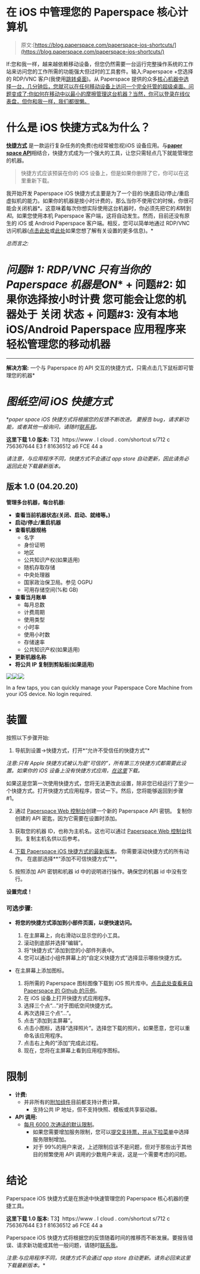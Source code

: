 # 在 iOS 中管理您的 Paperspace 核心计算机

> 原文:[https://blog.paperspace.com/paperspace-ios-shortcuts/](https://blog.paperspace.com/paperspace-ios-shortcuts/)

‌If:您和我一样，越来越依赖移动设备，但您仍然需要一台运行完整操作系统的工作站来访问您的工作所需的功能强大但过时的工具套件。输入:Paperspace +您选择的 RDP/VNC 客户(我使用[跳转桌面](https://jumpdesktop.com))。从 Paperspace 提供的众多[核心机器中选择一台，几分钟后，您就可以在任何移动设备上访问一个完全托管的超级桌面。问题变成了:你如何在移动中以最小的摩擦管理这台机器？当然，你可以登录在线仪表盘，但你和我一样，我们都很懒。](https://www.paperspace.com/core)

# 什么是 iOS 快捷方式&为什么？

****[快捷方式](https://apps.apple.com/us/app/shortcuts/id915249334)**** 是一款运行复杂任务的免费(也经常被忽视)iOS 设备应用。与[****paper space API****](https://www.paperspace.com/api)相结合，快捷方式成为一个强大的工具，让您只需轻点几下就能管理您的机器。

> 快捷方式应该预装在你的 iOS 设备上，但是如果你删除了它，你可以在这里重新下载。

我开始开发 Paperspace iOS 快捷方式主要是为了一个目的:快速启动/停止/重启虚拟机的能力。如果你的机器是按小时计费的，那么当你不使用它的时候，你很可能会关闭机器*。这意味着每次你想实际使用这台机器时，你必须先把它的*和*转到*和*。如果您使用本机 Paperspace 客户端，这将自动发生。然而，目前还没有原生的 iOS 或 Android Paperspace 客户端。相反，您可以简单地通过 RDP/VNC 访问机器([点击此处](https://blog.paperspace.com/paperspace-and-rdp/)或[此处](https://support.paperspace.com/hc/en-us/articles/236361248-Does-Paperspace-support-RDP-or-VNC-)如果您想了解有关设置的更多信息)。*

*总而言之:*

*****问题# 1:**** RDP/VNC 只有当你的 Paperspace 机器是**ON**
+
****问题#2:**** 如果你选择按小时计费 您可能会让您的机器处于 **关闭** 状态
+
****问题#3:**** 没有本地 iOS/Android Paperspace 应用程序来轻松管理您的移动机器
=
_ _ _ _ _ _ _ _ _ _ _ _ _ _ _ _ _ _ _ _
****解决方案:**** 一个与 Paperspace 的 API 交互的快捷方式，只需点击几下鼠标即可管理您的机器*

# *图纸空间 iOS 快捷方式*

 **paper space iOS 快捷方式将根据您的反馈不断改进。
要报告 bug，请求新功能，或者其他一般询问，请随时[联系我](mailto:jon@sandsnewmedia.com)。*

**这里下载 1.0 版本:**
T3】https://www . I cloud . com/shortcut s/712 c 756367644 E3 f 81636512 a6 FCE 44 a

*请注意，与应用程序不同，快捷方式不会通过 app store 自动更新，因此请务必返回此处下载最新版本。*

## 版本 1.0 (04.20.20)

**管理多台机器，每台机器:**

*   **查看当前机器状态(关闭、启动、就绪等。)**
*   **启动/停止/重启机器**
*   **查看机器规格**
    *   名字
    *   身份证明
    *   地区
    *   公共知识产权(如果适用)
    *   随机存取存储
    *   中央处理器
    *   国家政治保卫局。参见 OGPU
    *   可用存储空间(%和 GB)
*   **查看当月账单**
    *   每月总数
    *   计费周期
    *   使用类型
    *   小时率
    *   使用小时数
    *   存储速率
    *   公共知识产权(如果适用)
*   **更新机器名称**
*   **将公共 IP 复制到剪贴板(如果适用)**

![](../Images/1b0673827cd3d5635d0b062eaeb562b3.png)![](../Images/e6fef28aa8e9137c62a74e109e32f7ca.png)![](../Images/7325df9e8d99c07ee466242a48b30252.png)

In a few taps, you can quickly manage your Paperspace Core Machine from your iOS device. No login required.

# 装置

按照以下步骤开始:

1.  导航到设置->快捷方式，打开*“允许不受信任的快捷方式”*

*注意:只有 Apple 快捷方式被认为是“可信的”，所有第三方快捷方式都需要此设置。如果你的 iOS 设备上没有快捷方式应用，[在这里](https://apps.apple.com/us/app/shortcuts/id915249334)下载。*

如果这是您第一次使用快捷方式，您将无法更改此设置，除非您已经运行了至少一个快捷方式。打开快捷方式应用程序，尝试一下。然后，您将能够返回到步骤#1。

2.  通过 [Paperspace Web 控制台](https://www.paperspace.com/console/account/api)创建一个新的 Paperspace API 密钥。
    复制你创建的 API 密匙，因为它需要在设置时添加。

3.  获取您的机器 ID，也称为主机名。这也可以通过 [Paperspace Web 控制台](https://www.paperspace.com/console/account/api)找到。复制主机名供以后参考。

4.  [下载 Paperspace iOS 快捷方式的最新版本](https://www.icloud.com/shortcuts/712c756367644e3f81636512a6fce44a)。
    你需要滚动快捷方式的所有动作。
    在底部选择**“添加不可信快捷方式”**。

5.  按照添加 API 密钥和机器 id 中的说明进行操作。确保您的机器 id 中没有空行。

**设置完成！**

### 可选步骤:

*   **将您的快捷方式添加到小部件页面，以便快速访问。**

    1.  在主屏幕上，向右滑动以显示您的小工具。
    2.  滚动到底部并选择“编辑”。
    3.  将“快捷方式”添加到您的小部件列表中。
    4.  您可以通过小组件屏幕上的“自定义快捷方式”选择显示哪些快捷方式。
*   在主屏幕上添加图标。

    1.  将所需的 Paperspace 图标图像下载到 iOS 照片库中。[点击此处查看来自 Paperspace 的 Github 的示例](https://avatars2.githubusercontent.com/u/9925401?s=200&v=4)。
    2.  在 iOS 设备上打开快捷方式应用程序。
    3.  选择三个点“...”对于图纸空间快捷方式。
    4.  再次选择三个点“...”。
    5.  点击“添加到主屏幕”。
    6.  点击小图标，选择“选择照片”。选择您下载的照片。如果愿意，您可以重命名该应用程序。
    7.  点击右上角的“添加”完成此过程。
    8.  现在，您将在主屏幕上看到应用程序图标。

# 限制

*   **计费:**
    *   并非所有的[附加组件](https://support.paperspace.com/hc/en-us/sections/115000396193-Paperspace-Add-ons)目前都支持计费计算。
        *   支持公共 IP 地址，但不支持快照、模板或共享驱动器。
*   **API 调用:**
    *   [每月 6000 次通话的默认限制](https://support.paperspace.com/hc/en-us/articles/360001736073-Service-Limits-and-Quotas#h_28052220571537473445139)。
        *   如果您需要增加服务限制，您可以[提交支持票，并从下拉菜单](https://support.paperspace.com/hc/en-us/requests/new)中选择服务限制增加。
        *   对于 99%的用户来说，上述限制应该不是问题，但对于那些出于其他目的频繁使用 API 调用的少数用户来说，这是一个需要考虑的问题。

# 结论

Paperspace iOS 快捷方式是在旅途中快速管理您的 Paperspace 核心机器的便捷工具。

**这里下载 1.0 版本:**
T3】https://www . I cloud . com/shortcut s/712 c 756367644 E3 f 81636512 a6 FCE 44 a

Paperspace iOS 快捷方式将根据您的反馈随着时间的推移而不断发展。要报告错误、请求新功能或其他一般问题，请随时[联系我](mailto:jon@sandsnewmedia.com)。

*注意:与应用程序不同，快捷方式不会通过 app store 自动更新。请务必回来这里下载最新版本。**